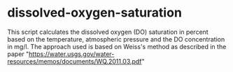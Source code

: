 # dissolved-oxygen-saturation
This script calculates the dissolved oxygen (DO) saturation in percent based on the temperature, atmospheric pressure and the DO concentration in mg/l.  The approach used is based on Weiss's method as described in the paper "https://water.usgs.gov/water-resources/memos/documents/WQ.2011.03.pdf"
